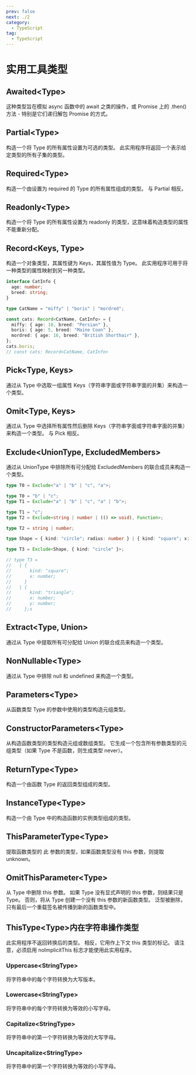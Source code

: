 ```yaml
---
prev: false
next: ./2
category:
  - TypeScript
tag:
  - TypeScript
---
```


# 实用工具类型

<!-- more -->

## Awaited\<Type\>

这种类型旨在模拟 async 函数中的 await 之类的操作，或 Promise 上的 .then() 方法 - 特别是它们递归解包 Promise 的方式。

## Partial\<Type\>

构造一个将 Type 的所有属性设置为可选的类型。 此实用程序将返回一个表示给定类型的所有子集的类型。

## Required\<Type\>

构造一个由设置为 required 的 Type 的所有属性组成的类型。 与 Partial 相反。

## Readonly\<Type\>

构造一个将 Type 的所有属性设置为 readonly 的类型，这意味着构造类型的属性不能重新分配。

## Record\<Keys, Type\>

构造一个对象类型，其属性键为 Keys，其属性值为 Type。 此实用程序可用于将一种类型的属性映射到另一种类型。

```ts
interface CatInfo {
  age: number;
  breed: string;
}

type CatName = "miffy" | "boris" | "mordred";

const cats: Record<CatName, CatInfo> = {
  miffy: { age: 10, breed: "Persian" },
  boris: { age: 5, breed: "Maine Coon" },
  mordred: { age: 16, breed: "British Shorthair" },
};
cats.boris;
// const cats: Record<CatName, CatInfo>
```

## Pick\<Type, Keys\>

通过从 Type 中选取一组属性 Keys（字符串字面或字符串字面的并集）来构造一个类型。

## Omit\<Type, Keys\>

通过从 Type 中选择所有属性然后删除 Keys（字符串字面或字符串字面的并集）来构造一个类型。 与 Pick 相反。

## Exclude\<UnionType, ExcludedMembers\>

通过从 UnionType 中排除所有可分配给 ExcludedMembers 的联合成员来构造一个类型。

```ts
type T0 = Exclude<"a" | "b" | "c", "a">;

type T0 = "b" | "c";
type T1 = Exclude<"a" | "b" | "c", "a" | "b">;

type T1 = "c";
type T2 = Exclude<string | number | (() => void), Function>;

type T2 = string | number;

type Shape = { kind: "circle"; radius: number } | { kind: "square"; x: number } | { kind: "triangle"; x: number; y: number };

type T3 = Exclude<Shape, { kind: "circle" }>;

// type T3 =
//   | {
//       kind: "square";
//       x: number;
//     }
//   | {
//       kind: "triangle";
//       x: number;
//       y: number;
//     };s
```

## Extract\<Type, Union\>

通过从 Type 中提取所有可分配给 Union 的联合成员来构造一个类型。

## NonNullable\<Type\>

通过从 Type 中排除 null 和 undefined 来构造一个类型。

## Parameters\<Type\>

从函数类型 Type 的参数中使用的类型构造元组类型。

## ConstructorParameters\<Type\>

从构造函数类型的类型构造元组或数组类型。 它生成一个包含所有参数类型的元组类型（如果 Type 不是函数，则生成类型 never）。

## ReturnType\<Type\>

构造一个由函数 Type 的返回类型组成的类型。

## InstanceType\<Type\>

构造一个由 Type 中的构造函数的实例类型组成的类型。

## ThisParameterType\<Type\>

提取函数类型的 此 参数的类型，如果函数类型没有 this 参数，则提取 unknown。

## OmitThisParameter\<Type\>

从 Type 中删除 this 参数。 如果 Type 没有显式声明的 this 参数，则结果只是 Type。 否则，将从 Type 创建一个没有 this 参数的新函数类型。 泛型被删除，只有最后一个重载签名被传播到新的函数类型中。

## ThisType\<Type\>内在字符串操作类型

此实用程序不返回转换后的类型。 相反，它用作上下文 this 类型的标记。 请注意，必须启用 noImplicitThis 标志才能使用此实用程序。

### Uppercase\<StringType\>

将字符串中的每个字符转换为大写版本。

### Lowercase\<StringType\>

将字符串中的每个字符转换为等效的小写字母。

### Capitalize\<StringType\>

将字符串中的第一个字符转换为等效的大写字母。

### Uncapitalize\<StringType\>

将字符串中的第一个字符转换为等效的小写字母。
